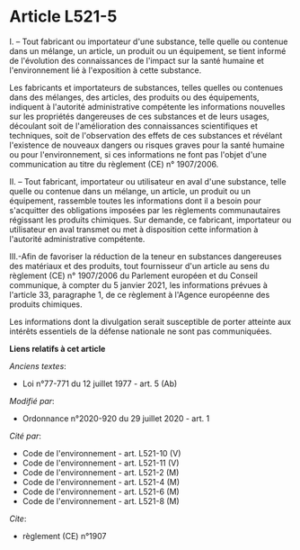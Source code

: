 # Article L521-5

I. – Tout fabricant ou importateur d'une substance, telle quelle ou contenue dans un mélange, un article, un produit ou un
équipement, se tient informé de l'évolution des connaissances de l'impact sur la santé humaine et l'environnement lié à
l'exposition à cette substance.

Les fabricants et importateurs de substances, telles quelles ou contenues dans des mélanges, des articles, des produits ou
des équipements, indiquent à l'autorité administrative compétente les informations nouvelles sur les propriétés dangereuses
de ces substances et de leurs usages, découlant soit de l'amélioration des connaissances scientifiques et techniques, soit de
l'observation des effets de ces substances et révélant l'existence de nouveaux dangers ou risques graves pour la santé
humaine ou pour l'environnement, si ces informations ne font pas l'objet d'une communication au titre du règlement (CE) n°
1907/2006.

II. – Tout fabricant, importateur ou utilisateur en aval d'une substance, telle quelle ou contenue dans un mélange, un
article, un produit ou un équipement, rassemble toutes les informations dont il a besoin pour s'acquitter des obligations
imposées par les règlements communautaires régissant les produits chimiques. Sur demande, ce fabricant, importateur ou
utilisateur en aval transmet ou met à disposition cette information à l'autorité administrative compétente.

III.-Afin de favoriser la réduction de la teneur en substances dangereuses des matériaux et des produits, tout fournisseur
d'un article au sens du règlement (CE) n° 1907/2006 du Parlement européen et du Conseil communique, à compter du 5 janvier
2021, les informations prévues à l'article 33, paragraphe 1, de ce règlement à l'Agence européenne des produits chimiques.

Les informations dont la divulgation serait susceptible de porter atteinte aux intérêts essentiels de la défense nationale ne
sont pas communiquées.

**Liens relatifs à cet article**

_Anciens textes_:

  - Loi n°77-771 du 12 juillet 1977 - art. 5 (Ab)

_Modifié par_:

  - Ordonnance n°2020-920 du 29 juillet 2020 - art. 1

_Cité par_:

  - Code de l'environnement - art. L521-10 (V)
  - Code de l'environnement - art. L521-11 (V)
  - Code de l'environnement - art. L521-2 (M)
  - Code de l'environnement - art. L521-4 (M)
  - Code de l'environnement - art. L521-6 (M)
  - Code de l'environnement - art. L521-8 (M)

_Cite_:

  - règlement (CE) n°1907
